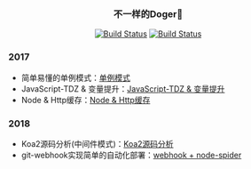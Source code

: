 <h3 align="center">不一样的Doger🐶</h3>

<p align="center">
   <a href=""><img id="like" src="https://img.shields.io/badge/掘金-755喜欢-blue.svg" alt="Build Status"></a>
   <a href=""><img id="read" src="https://img.shields.io/badge/掘金-1.93k阅读-blue.svg" alt="Build Status"></a>
  </p>
  
### 2017
  
 - 简单易懂的单例模式：[单例模式](https://juejin.im/post/5920fe8844d904006cc24e1f)
 - JavaScript-TDZ & 变量提升：[JavaScript-TDZ & 变量提升](https://github.com/renjie1996/Doger-FrontEnd-Blog/issues/1)
 - Node & Http缓存：[Node & Http缓存](https://github.com/renjie1996/Doger-FrontEnd-Blog/issues/2)

### 2018
 - Koa2源码分析(中间件模式)：[Koa2源码分析](https://github.com/renjie1996/Doger-FrontEnd-Blog/issues/6)
 - git-webhook实现简单的自动化部署：[webhook + node-spider](https://github.com/renjie1996/node-acfun-spider)
